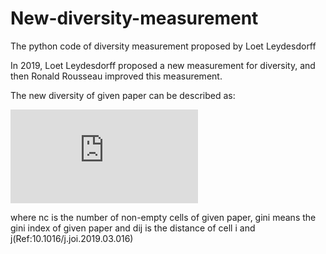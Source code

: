 # New-diversity-measurement

The python code of diversity measurement proposed by Loet Leydesdorff


In 2019, Loet Leydesdorff proposed a new measurement for diversity, and then Ronald Rousseau improved this measurement.

The new diversity of given paper can be described as:

![](https://latex.codecogs.com/gif.latex?DIV*%3Dnc*%281-Gini%29*%5Csum_%7Bi%3D1%2Cj%3D1%7D%5E%7Bi%3Dnc%2Cj%3Dnc%7D%28dij%29)

where nc is the number of non-empty cells of given paper, gini means the gini index of given paper and dij is the distance of cell i and j(Ref:10.1016/j.joi.2019.03.016)
